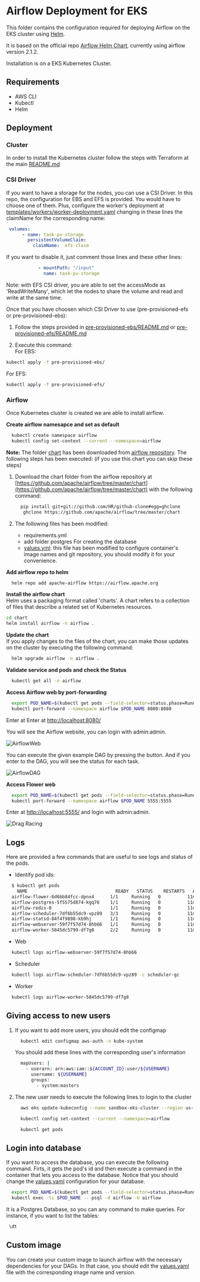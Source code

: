 # Airflow Deployment for EKS

This folder contains the configuration required for deploying Airflow on the EKS cluster using [Helm](https://helm.sh).

It is based on the official repo [Airflow Helm Chart](https://github.com/apache/airflow/tree/master/chart), currently using airflow version 2.1.2. 

Installation is on a EKS Kubernetes Cluster.


## Requirements

* AWS CLI
* Kubectl
* Helm

## Deployment

### Cluster

In order to install the Kubernetes cluster follow the steps with Terraform at the main [README.md](../README.md)

### CSI Driver
If you want to have a storage for the nodes, you can use a CSI Driver. In this repo, the configuration for EBS and EFS is provided. 
You would have to choose one of them. Plus, configure the worker's deployment at [templates/workers/worker-deployment.yaml](templates/workers/worker-deployment.yaml) changing in these lines the claimName for the corresponding name:       

```yaml
 volumes:
      - name: task-pv-storage
        persistentVolumeClaim:
          claimName:  efs-claim
```

If you want to disable it, just comment those lines and these other lines:     
```yaml
            - mountPath: "/input"
              name: task-pv-storage
```
Note: with EFS CSI driver, you are able to set the accessMode as 'ReadWriteMany', which let the nodes to share the volume and read and write at the same time. 

Once that you have choosen which CSI Driver to use (pre-provisioned-efs or pre-provisioned-ebs):

1. Follow the steps provided in [pre-provisioned-ebs/README.md](pre-provisioned-ebs/README.md)  or [pre-provisioned-efs/README.md](pre-provisioned-efs/README.md) 

2. Execute this command:   
For EBS:     
```bash
kubectl apply -f pre-provisioned-ebs/ 
```

For EFS:     
```bash
kubectl apply -f pre-provisioned-efs/ 
```


### Airflow

Once Kubernetes cluster is created we are able to install airflow. 

**Create airflow namesapce and set as default**     

```bash
  kubectl create namespace airflow
  kubectl config set-context --current --namespace=airflow
```

**Note:** The folder [chart](airflow/chart) has been downloaded from [airflow repository](https://github.com/airflow-helm/charts/tree/main/charts/airflow). The following steps has been executed: (if you use this chart you can skip these steps)    

1. Download the chart folder from the airflow repository at [https://github.com/apache/airflow/tree/master/chart](https://github.com/apache/airflow/tree/master/chart) with the following command:

	```bash
	  pip install git+git://github.com/HR/github-clone#egg=ghclone
	   ghclone https://github.com/apache/airflow/tree/master/chart
	```
2. The following files has been modified: 
	- requirements.yml 
	- add folder postgres For creating the database
	- [values.yml](chart/values.yml): this file has been modified to configure container's image names and git repository, you should modify it for your convenience.  
	
**Add airflow repo to helm**     
	
```bash
  helm repo add apache-airflow https://airflow.apache.org
```

**Install the airflow chart**    
Helm uses a packaging format called 'charts'. A chart refers to a collection of files that describe a related set of Kubernetes resources. 

```bash
cd chart
helm install airflow -n airflow .
```
**Update the chart**       
If you apply changes to the files of the chart, you can make those updates on the cluster by executing the following command:        
  
```bash
  helm upgrade airflow -n airflow .
```

**Validate service and pods and check the Status**     
   
```bash
  kubectl get all -n airflow 
```

**Access Airflow web by port-forwarding**

```bash
  export POD_NAME=$(kubectl get pods --field-selector=status.phase=Running -o go-template --template '{{range .items}}{{.metadata.name}}{{"\n"}}{{end}}' | grep 'web')
  kubectl port-forward --namespace airflow $POD_NAME 8080:8080
```
Enter at Enter at [http://localhost:8080/](http://localhost:8080/)

You will see the Airflow website, you can login with admin:admin.

![AirflowWeb](images/airflow-web.png)

You can execute the given example DAG  by pressing the button. And if you enter to the DAG, you will see the status for each task. 

![AirflowDAG](images/Airflow-dag.png)


**Access Flower web**

```bash
  export POD_NAME=$(kubectl get pods --field-selector=status.phase=Running -o go-template --template '{{range .items}}{{.metadata.name}}{{"\n"}}{{end}}' | grep 'flower')
  kubectl port-forward --namespace airflow $POD_NAME 5555:5555
```

Enter at [http://localhost:5555/](http://localhost:5555/) and login with admin:admin.

![Drag Racing](images/Flower.png)

## Logs
Here are provided a few commands that are useful to see logs and status of the pods. 

* Identify pod ids:

```bash
  $ kubectl get pods
    NAME                                 READY   STATUS    RESTARTS   AGE
  airflow-flower-6d6bb84fcc-dpnx4      1/1     Running   0          11m
  airflow-postgres-5f5575d874-kgq76    1/1     Running   0          11m
  airflow-redis-0                      1/1     Running   0          11m
  airflow-scheduler-7df6b55dc9-vpz89   3/3     Running   0          11m
  airflow-statsd-84f4f9898-kb9hj       1/1     Running   0          11m
  airflow-webserver-59f7f57d74-8hb66   1/1     Running   0          11m
  airflow-worker-5845dc5799-df7g8      2/2     Running   0          11m
```

* Web

```bash
  kubectl logs airflow-webserver-59f7f57d74-8hb66 
```
* Scheduler

```bash
  kubectl logs airflow-scheduler-7df6b55dc9-vpz89 -c scheduler-gc 
```
* Worker

```bash
  kubectl logs airflow-worker-5845dc5799-df7g8  
```

## Giving access to new users 

1. If you want to add more users, you should edit the configmap      
	
	```bash
	  kubectl edit configmap aws-auth -n kube-system
	```
	
	You should add these lines with the corresponding user's information    
	
	```bash
	  mapUsers: |
	    - userarn: arn:aws:iam::${ACCOUNT_ID}:user/${USERNAME}
	      username: ${USERNAME}
	      groups:
	        - system:masters
	```
2. The new user needs to execute the following lines to login to the cluster 

	```bash
	  aws eks update-kubeconfig --name sandbox-eks-cluster --region us-west-2
	
	  kubectl config set-context --current --namespace=airflow
	
	  kubectl get pods 
	
	```

## Login into database 
If you want to access the database, you can execute the following command. Firts, it gets the pod's id and then execute a command in the container that lets you access to the database. 
Notice that you should change the [values.yaml](chart/values.yaml) configuration for your database.  

```bash
  export POD_NAME=$(kubectl get pods --field-selector=status.phase=Running -o go-template --template '{{range .items}}{{.metadata.name}}{{"\n"}}{{end}}' | grep 'postgres')
  kubectl exec -ti $POD_NAME -- psql -d airflow -U airflow
```

It is a Postgres Database, so you can any command to make queries. For instance, if you want to  list the tables: 

```bash
 \dt
```

## Custom image
You can create your custom image to launch airflow with the necessary dependencies for your DAGs. 
In that case, you should edit the [values.yaml](chart/values.yaml) file with the corresponding image name and version. 





